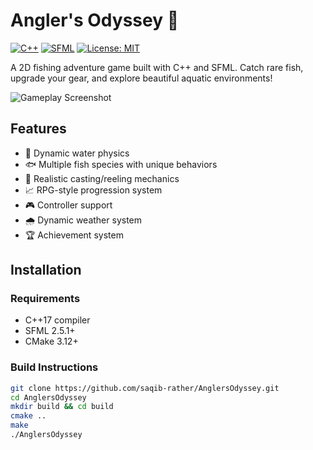 # Angler's Odyssey 🎣

[![C++](https://img.shields.io/badge/C++-17-blue.svg)](https://en.cppreference.com/)
[![SFML](https://img.shields.io/badge/SFML-2.5.1-orange.svg)](https://www.sfml-dev.org/)
[![License: MIT](https://img.shields.io/badge/License-MIT-yellow.svg)](https://opensource.org/licenses/MIT)

A 2D fishing adventure game built with C++ and SFML. Catch rare fish, upgrade your gear, and explore beautiful aquatic environments!

![Gameplay Screenshot](assets/screenshots/gameplay.png)

## Features

- 🌊 Dynamic water physics
- 🐟 Multiple fish species with unique behaviors
- 🎣 Realistic casting/reeling mechanics
- 📈 RPG-style progression system
- 🎮 Controller support
- 🌧 Dynamic weather system
- 🏆 Achievement system

## Installation

### Requirements
- C++17 compiler
- SFML 2.5.1+
- CMake 3.12+

### Build Instructions
```bash
git clone https://github.com/saqib-rather/AnglersOdyssey.git
cd AnglersOdyssey
mkdir build && cd build
cmake ..
make
./AnglersOdyssey

